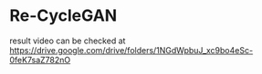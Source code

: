 # Re-CycleGAN

result video can be checked at https://drive.google.com/drive/folders/1NGdWpbuJ_xc9bo4eSc-0feK7saZ782nO
